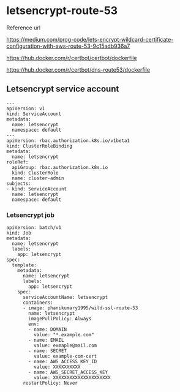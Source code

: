 # letsencrypt-route-53

Reference url

https://medium.com/prog-code/lets-encrypt-wildcard-certificate-configuration-with-aws-route-53-9c15adb936a7

https://hub.docker.com/r/certbot/certbot/dockerfile

https://hub.docker.com/r/certbot/dns-route53/dockerfile

## Letsencrypt service account ###

    ---
    apiVersion: v1
    kind: ServiceAccount
    metadata:
      name: letsencrypt
      namespace: default
    ---
    apiVersion: rbac.authorization.k8s.io/v1beta1
    kind: ClusterRoleBinding
    metadata:
      name: letsencrypt
    roleRef:
      apiGroup: rbac.authorization.k8s.io
      kind: ClusterRole
      name: cluster-admin
    subjects:
    - kind: ServiceAccount
      name: letsencrypt
      namespace: default
 
### Letsencrypt job ###

    apiVersion: batch/v1
    kind: Job
    metadata:
      name: letsencrypt
      labels:
        app: letsencrypt
    spec:
      template:
        metadata:
          name: letsencrypt
          labels:
            app: letsencrypt
        spec:
          serviceAccountName: letsencrypt
          containers:
          - image: phanikumary1995/wild-ssl-route-53
            name: letsencrypt
            imagePullPolicy: Always
            env:
            - name: DOMAIN
              value: "*.example.com"
            - name: EMAIL
              value: exmaple@mail.com
            - name: SECRET
              value: example-com-cert
            - name: AWS_ACCESS_KEY_ID
              value: XXXXXXXXXX
            - name: AWS_SECRET_ACCESS_KEY
              value: XXXXXXXXXXXXXXXXXXXXX
          restartPolicy: Never

